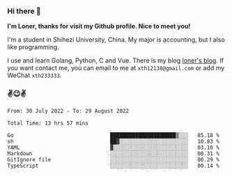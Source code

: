 ### Hi there 👋️

**I'm Loner, thanks for visit my Github profile. Nice to meet you!**

I'm a student in Shihezi University, China. My major is accounting, but I also like programming.

I use and learn Golang, Python, C and Vue. There is my blog [loner's blog](https://www.loner1024.top).  If you want contact me, you can email to me at `xth12138@gmail.com` or add my WeChat `xth233333`.

### ✌️😉✌️

<!--START_SECTION:waka-->

```text
From: 30 July 2022 - To: 29 August 2022

Total Time: 13 hrs 57 mins

Go                               █████████████████████▒░░░   85.18 %
sh                               ██▓░░░░░░░░░░░░░░░░░░░░░░   10.83 %
YAML                             ▓░░░░░░░░░░░░░░░░░░░░░░░░   03.10 %
Markdown                         ░░░░░░░░░░░░░░░░░░░░░░░░░   00.31 %
GitIgnore file                   ░░░░░░░░░░░░░░░░░░░░░░░░░   00.29 %
TypeScript                       ░░░░░░░░░░░░░░░░░░░░░░░░░   00.14 %
```

<!--END_SECTION:waka-->



